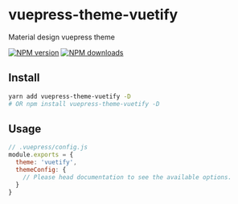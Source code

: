 # vuepress-theme-vuetify

Material design vuepress theme

[![NPM version](https://badgen.net/npm/v/vuepress-theme-vuetify)](https://npmjs.com/package/vuepress-theme-vuetify) [![NPM downloads](https://badgen.net/npm/dt/vuepress-theme-vuetify)](https://npmjs.com/package/vuepress-theme-vuetify)


## Install

```bash
yarn add vuepress-theme-vuetify -D
# OR npm install vuepress-theme-vuetify -D
```

## Usage

```js
// .vuepress/config.js
module.exports = {
  theme: 'vuetify',
  themeConfig: {
    // Please head documentation to see the available options.
  }
}
```
